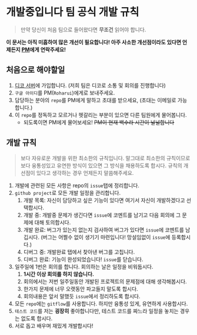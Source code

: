 # 개발중입니다 팀 공식 개발 규칙

> 만약 당신이 처음 팀으로 들어왔다면 **무조건** 읽어야 합니다.

**이 문서는 아직 미흡하여 많은 개선이 필요합니다! 아주 사소한 개선점이라도 있다면 언제든지 [PM](https://github.com/Roharui)에게 연락주세요!**

## 처음으로 해야할일

1. [디코 서버](https://discord.gg/J6EzpzFMcM)에 가입합니다. (저희 팀은 디코로 소통 및 회의를 진행합니다)
2. `구글 아이디`를 PM(`Roharui`)에게로 보내주세요.
3. 담당하는 분야의 `repo`를 PM에게 말하고 초대를 받으세요, (초대는 이메일로 가능합니다.)
4. 이 `repo`를 정독하고 모르거나 헷갈리는 부분이 있으면 다른 팀원에게 물어봅니다.
    - 되도록이면 PM에게 물어보세요! ~~PM이 현재 백수라 시간이 널널합니다~~

## 개발 규칙

> 보다 자유로운 개발을 위한 최소한의 규칙입니다. 말그대로 최소한의 규칙이므로 보다 융통성있고 유연한 방식이 있으면 그 방식을 채용하도록 합시다. 규칙의 개선점이 있다고 생각하는 경우 언제든지 말씀해주세요.

1. 개발에 관련된 모든 사항은 repo의 `issue`탭에 정리합니다.
2. `github project`로 모든 개발 일정을 관리합니다.
    1. 개발 목록: 자신이 담당하고 싶은 기능이 있다면 여기서 자신이 개발하겠다고 선택합시다.
    2. 개발 중: 개발중 문제가 생긴다면 `issue`에 코멘트를 남기고 다음 회의에 그 문제에 대해 토의합시다.
    3. 개발 완료: 버그가 있는지 없는지 검사하여 버그가 있다면 `issue`에 코멘트를 남깁시다. (버그는 어쩔수 없이 생기기 마련입니다! 망설임없이 `issue`에 등록합시다.)
    4. 디버그 중: 개발완료 탭에서 찾아낸 버그를 고칩니다.
    5. 디버그 완료: 기능이 완성되었습니다! `issue`를 닫습니다.
3. 일주일에 1번은 회의를 합니다. 회의하는 날은 일정을 비워둡시다.
    1. **1시간 이상 회의를 하지 않습니다.**
    2. 회의에서는 저번 일주일동안 개발된 프로젝트의 문제점에 대해 생각해봅시다.
    3. 한가지 문제에 너무 오랫동안 파고들지 말도록 합시다.
    4. 회의내용은 앞서 말했듯 `issue`에서 정리하도록 합시다.
4. 모든 `repo`에는 `gitflow`를 사용합니다. 하지만 융통성 있게, 유연하게 사용합시다.
5. `테스트 코드`를 저는 **굉장히** 좋아합니다만, 테스트 코드를 짜느라 일정을 놓치는 경우는 없도록 합시다.
6. 서로 돕고 배우며 재밌게 개발합시다!